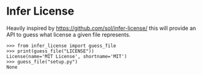 # Infer License

Heavily inspired by https://github.com/sol/infer-license/ this will provide an
API to guess what license a given file represents.

```
>>> from infer_license import guess_file
>>> print(guess_file("LICENSE"))
License(name='MIT License', shortname='MIT')
>>> guess_file("setup.py")
None
```

